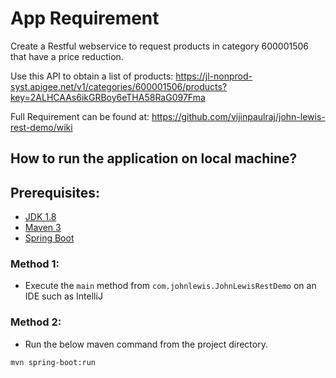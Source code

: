 # App Requirement

Create a Restful webservice to request products in category 600001506 that have a price reduction. 

Use this API to obtain a list of products:
https://jl-nonprod-syst.apigee.net/v1/categories/600001506/products?key=2ALHCAAs6ikGRBoy6eTHA58RaG097Fma

Full Requirement can be found at:
https://github.com/vijinpaulraj/john-lewis-rest-demo/wiki


## How to run the application on local machine?

## Prerequisites:

- [JDK 1.8](http://www.oracle.com/technetwork/java/javase/downloads/jdk8-downloads-2133151.html)
- [Maven 3](https://maven.apache.org)
- [Spring Boot](https://docs.spring.io/spring-boot/docs/2.0.4.RELEASE/reference/htmlsingle/)

### Method 1:
- Execute the `main` method from `com.johnlewis.JohnLewisRestDemo` on an IDE such as IntelliJ

### Method 2:
- Run the below maven command from the project directory.

```shell
mvn spring-boot:run
```

